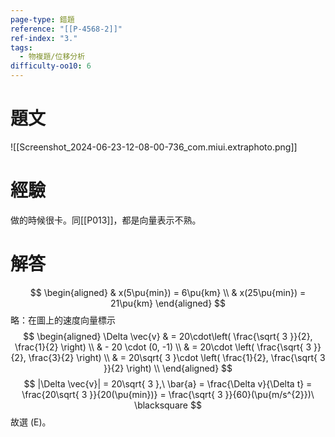 ```yaml
---
page-type: 錯題
reference: "[[P-4568-2]]"
ref-index: "3."
tags:
  - 物複題/位移分析
difficulty-oo10: 6
---
```

# 題文
![[Screenshot_2024-06-23-12-08-00-736_com.miui.extraphoto.png]]
# 經驗
做的時候很卡。同[[P013]]，都是向量表示不熟。
# 解答
$$
\begin{aligned}
 & x(5\pu{min}) = 6\pu{km} \\
 & x(25\pu{min}) = 21\pu{km}
\end{aligned}
$$
略：在圖上的速度向量標示
$$
\begin{aligned}
\Delta \vec{v}  & = 20\cdot\left( \frac{\sqrt{ 3 }}{2}, \frac{1}{2}  \right) \\
 & - 20 \cdot (0, -1) \\
 & = 20\cdot \left( \frac{\sqrt{ 3 }}{2}, \frac{3}{2} \right) \\
 & = 20\sqrt{ 3 }\cdot \left( \frac{1}{2}, \frac{\sqrt{ 3 }}{2} \right) \\
\end{aligned}
$$
$$
|\Delta \vec{v}| = 20\sqrt{ 3 },\ \bar{a} = \frac{\Delta v}{\Delta t} = \frac{20\sqrt{ 3 }}{20(\pu{min})} = \frac{\sqrt{ 3 }}{60}(\pu{m/s^{2}})\ \blacksquare
$$
故選 (E)。